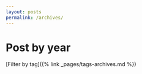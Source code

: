 ```yaml
---
layout: posts
permalink: /archives/
---
```

# Post by year
[Filter by tag]({% link _pages/tags-archives.md %})
